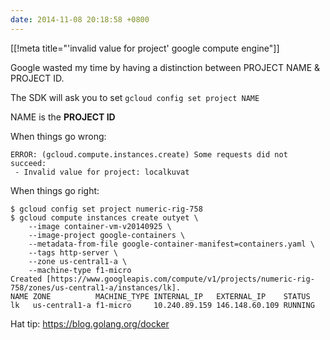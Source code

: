 ```yaml
---
date: 2014-11-08 20:18:58 +0800
---
```


[[!meta title="'invalid value for project' google compute engine"]]

Google wasted my time by having a distinction between PROJECT NAME & PROJECT ID.

The SDK will ask you to set `gcloud config set project NAME`

NAME is the **PROJECT ID**

When things go wrong:

	ERROR: (gcloud.compute.instances.create) Some requests did not succeed:
	 - Invalid value for project: localkuvat

When things go right:

	$ gcloud config set project numeric-rig-758
	$ gcloud compute instances create outyet \
		--image container-vm-v20140925 \
		--image-project google-containers \
		--metadata-from-file google-container-manifest=containers.yaml \
		--tags http-server \
		--zone us-central1-a \
		--machine-type f1-micro
	Created [https://www.googleapis.com/compute/v1/projects/numeric-rig-758/zones/us-central1-a/instances/lk].
	NAME ZONE          MACHINE_TYPE INTERNAL_IP   EXTERNAL_IP    STATUS
	lk   us-central1-a f1-micro     10.240.89.159 146.148.60.109 RUNNING


Hat tip: <https://blog.golang.org/docker>
